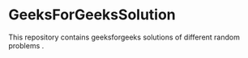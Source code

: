 # GeeksForGeeksSolution

This repository contains geeksforgeeks solutions of different random problems .
